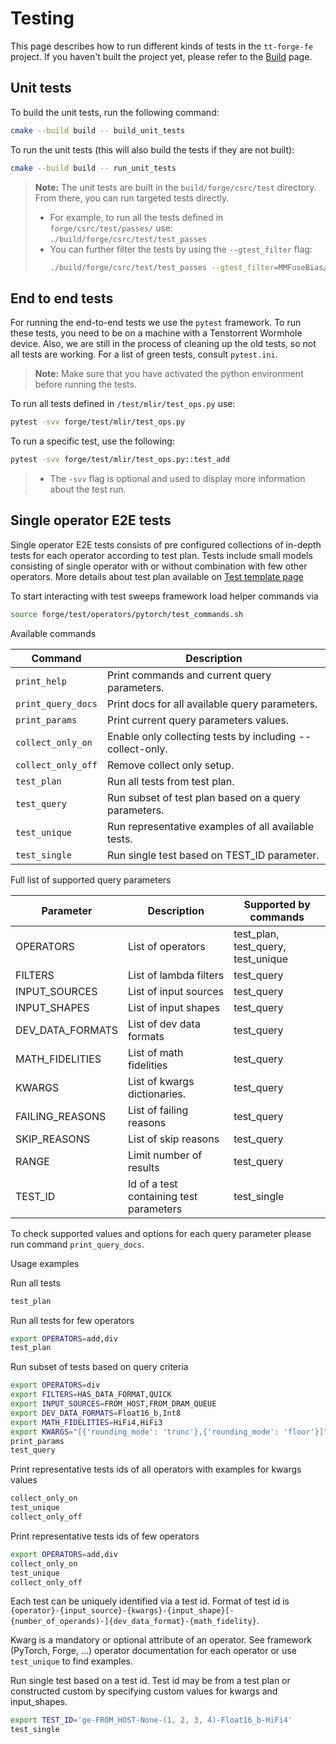 # Testing

This page describes how to run different kinds of tests in the `tt-forge-fe` project. If you haven't built the project yet,
please refer to the [Build](build.md) page.

## Unit tests

To build the unit tests, run the following command:

```sh
cmake --build build -- build_unit_tests
```

To run the unit tests (this will also build the tests if they are not built):

```sh
cmake --build build -- run_unit_tests
```

> **Note:** The unit tests are built in the `build/forge/csrc/test` directory. From there, you can run targeted tests directly.
> - For example, to run all the tests defined in `forge/csrc/test/passes/` use: `./build/forge/csrc/test/test_passes`
> - You can further filter the tests by using the `--gtest_filter` flag:
>   ```sh
>   ./build/forge/csrc/test/test_passes --gtest_filter=MMFuseBias/MMFuseBias.mm_fuse_bias/3
>   ```

## End to end tests

For running the end-to-end tests we use the `pytest` framework. To run these tests, you need to be on a machine with a Tenstorrent
Wormhole device. Also, we are still in the process of cleaning up the old tests, so not all tests are working. For a list of green
tests, consult `pytest.ini`.

> **Note:** Make sure that you have activated the python environment before running the tests.

To run all tests defined in `/test/mlir/test_ops.py` use:

```sh
pytest -svv forge/test/mlir/test_ops.py
```

To run a specific test, use the following:

```sh
pytest -svv forge/test/mlir/test_ops.py::test_add
```

> - The `-svv` flag is optional and used to display more information about the test run.

## Single operator E2E tests

Single operator E2E tests consists of pre configured collections of in-depth tests for each operator according to test plan.
Tests include small models consisting of single operator with or without combination with few other operators.
More details about test plan available on [Test template page](https://github.com/tenstorrent/tt-forge-fe/blob/main/forge/test/operators/test_plan_template.md)

To start interacting with test sweeps framework load helper commands via

```sh
source forge/test/operators/pytorch/test_commands.sh
```

Available commands

| Command               | Description                                                           |
| --------------------- | --------------------------------------------------------------------- |
| `print_help`          | Print commands and current query parameters.                          |
| `print_query_docs`    | Print docs for all available query parameters.                        |
| `print_params`        | Print current query parameters values.                                |
| `collect_only_on`     | Enable only collecting tests by including --collect-only.             |
| `collect_only_off`    | Remove collect only setup.                                            |
| `test_plan`           | Run all tests from test plan.                                         |
| `test_query`          | Run subset of test plan based on a query parameters.                  |
| `test_unique`         | Run representative examples of all available tests.                   |
| `test_single`         | Run single test based on TEST_ID parameter.                           |

Full list of supported query parameters

| Parameter             | Description                                                                                   | Supported by commands                 |
| --------------------- | --------------------------------------------------------------------------------------------- | ------------------------------------- |
| OPERATORS             | List of operators                                                                             | test_plan, test_query, test_unique    |
| FILTERS               | List of lambda filters                                                                        | test_query                            |
| INPUT_SOURCES         | List of input sources                                                                         | test_query                            |
| INPUT_SHAPES          | List of input shapes                                                                          | test_query                            |
| DEV_DATA_FORMATS      | List of dev data formats                                                                      | test_query                            |
| MATH_FIDELITIES       | List of math fidelities                                                                       | test_query                            |
| KWARGS                | List of kwargs dictionaries.                                                                  | test_query                            |
| FAILING_REASONS       | List of failing reasons                                                                       | test_query                            |
| SKIP_REASONS          | List of skip reasons                                                                          | test_query                            |
| RANGE                 | Limit number of results                                                                       | test_query                            |
| TEST_ID               | Id of a test containing test parameters                                                       | test_single                           |


To check supported values and options for each query parameter please run command `print_query_docs`.


Usage examples

Run all tests

```sh
test_plan
```

Run all tests for few operators

```sh
export OPERATORS=add,div
test_plan
```

Run subset of tests based on query criteria

```sh
export OPERATORS=div
export FILTERS=HAS_DATA_FORMAT,QUICK
export INPUT_SOURCES=FROM_HOST,FROM_DRAM_QUEUE
export DEV_DATA_FORMATS=Float16_b,Int8
export MATH_FIDELITIES=HiFi4,HiFi3
export KWARGS="[{'rounding_mode': 'trunc'},{'rounding_mode': 'floor'}]"
print_params
test_query
```

Print representative tests ids of all operators with examples for kwargs values

```sh
collect_only_on
test_unique
collect_only_off
```

Print representative tests ids of few operators

```sh
export OPERATORS=add,div
collect_only_on
test_unique
collect_only_off
```

Each test can be uniquely identified via a test id. Format of test id is `{operator}-{input_source}-{kwargs}-{input_shape}[-{number_of_operands)-]{dev_data_format}-{math_fidelity}`.

Kwarg is a mandatory or optional attribute of an operator. See framework (PyTorch, Forge, ...) operator documentation for each operator or use `test_unique` to find examples.

Run single test based on a test id. Test id may be from a test plan or constructed custom by specifying custom values for kwargs and input_shapes.

```sh
export TEST_ID='ge-FROM_HOST-None-(1, 2, 3, 4)-Float16_b-HiFi4'
test_single
```
